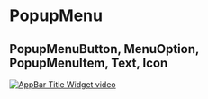 # PopupMenu
## PopupMenuButton, MenuOption, PopupMenuItem, Text, Icon

[![AppBar Title Widget video](https://img.youtube.com/vi/jxKI8syAbsc/0.jpg)](https://youtu.be/jxKI8syAbsc)
